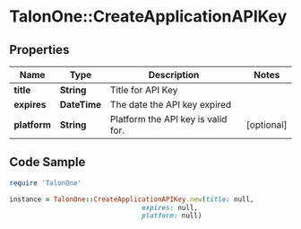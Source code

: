# TalonOne::CreateApplicationAPIKey

## Properties

Name | Type | Description | Notes
------------ | ------------- | ------------- | -------------
**title** | **String** | Title for API Key | 
**expires** | **DateTime** | The date the API key expired | 
**platform** | **String** | Platform the API key is valid for. | [optional] 

## Code Sample

```ruby
require 'TalonOne'

instance = TalonOne::CreateApplicationAPIKey.new(title: null,
                                 expires: null,
                                 platform: null)
```


